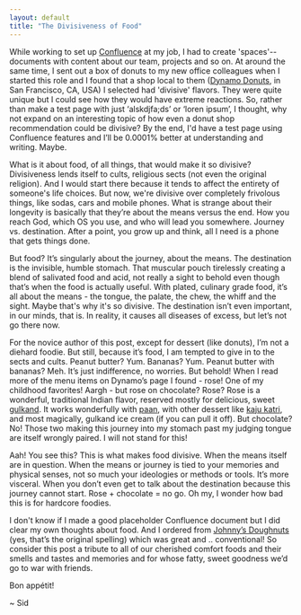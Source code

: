 ```yaml
---
layout: default
title: "The Divisiveness of Food"
---
```



While working to set up [Confluence](https://www.atlassian.com/software/confluence) at my job, I had to create 'spaces'-- documents with content about our team, projects and so on. At around the same time, I sent out a box of donuts to my new office colleagues when I started this role and I found that a shop local to them ([Dynamo Donuts](https://dynamodonut.com/), in San Francisco, CA, USA) I selected had 'divisive' flavors. They were quite unique but I could see how they would have extreme reactions. So, rather than make a test page with just ‘alskdjfa;ds’ or ‘loren ipsum’, I thought, why not expand on an interesting topic of how even a donut shop recommendation could be divisive? By the end, I'd have a test page using Confluence features and I’ll be 0.0001% better at understanding and writing. Maybe.

What is it about food, of all things, that would make it so divisive? Divisiveness lends itself to cults, religious sects (not even the original religion). And I would start there because it tends to affect the entirety of someone's life choices. But now, we're divisive over completely frivolous things, like sodas, cars and mobile phones. What is strange about their longevity is basically that they’re about the means versus the end. How you reach God, which OS you use, and who will lead you somewhere. Journey vs. destination. After a point, you grow up and think, all I need is a phone that gets things done.

But food? It’s singularly about the journey, about the means. The destination is the invisible, humble stomach. That muscular pouch tirelessly creating a blend of salivated food and acid, not really a sight to behold even though that’s when the food is actually useful. With plated, culinary grade food, it’s all about the means - the tongue, the palate, the chew, the whiff and the sight. Maybe that's why it's so divisive. The destination isn’t even important, in our minds, that is. In reality, it causes all diseases of excess, but let’s not go there now.

For the novice author of this post, except for dessert (like donuts), I’m not a diehard foodie. But still, because it’s food, I am tempted to give in to the sects and cults. Peanut butter? Yum. Bananas? Yum. Peanut butter with bananas? Meh. It’s just indifference, no worries. But behold! When I read more of the menu items on Dynamo’s page I found - rose! One of my childhood favorites! Aargh - but rose on chocolate? Rose? Rose is a wonderful, traditional Indian flavor, reserved mostly for delicious, sweet [gulkand](https://www.youtube.com/watch?v=UDrbexsYB-A). It works wonderfully with [paan](https://rakskitchen.net/sweet-paan-recipe-meetha-paan-preparation/), with other dessert like [kaju katri](https://www.jcookingodyssey.com/2018/10/20/badam-gulkand-katli/), and most magically, gulkand ice cream (if you can pull it off). But chocolate? No! Those two making this journey into my stomach past my judging tongue are itself wrongly paired. I will not stand for this!

Aah! You see this? This is what makes food divisive. When the means itself are in question. When the means or journey is tied to your memories and physical senses, not so much your ideologies or methods or tools. It’s more visceral. When you don’t even get to talk about the destination because this journey cannot start. Rose + chocolate = no go. Oh my, I wonder how bad this is for hardcore foodies.

I don't know if I made a good placeholder Confluence document but I did clear my own thoughts about food. And I ordered from [Johnny’s Doughnuts](https://www.johnnydoughnuts.com/) (yes, that’s the original spelling) which was great and .. conventional! So consider this post a tribute to all of our cherished comfort foods and their smells and tastes and memories and for whose fatty, sweet goodness we’d go to war with friends. 

Bon appétit!

~ Sid